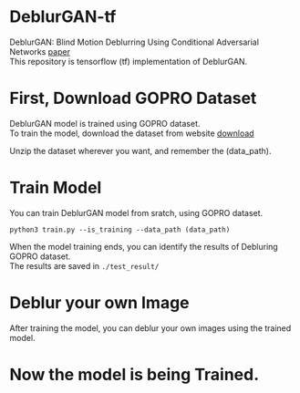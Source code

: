# DeblurGAN-tf
DeblurGAN: Blind Motion Deblurring Using Conditional Adversarial Networks [paper](https://arxiv.org/abs/1711.07064)  
This repository is tensorflow (tf) implementation of DeblurGAN.

# First, Download GOPRO Dataset
DeblurGAN model is trained using GOPRO dataset.  
To train the model, download the dataset from website [download](https://drive.google.com/file/d/1H0PIXvJH4c40pk7ou6nAwoxuR4Qh_Sa2/view)   

Unzip the dataset wherever you want, and remember the (data_path).  

# Train Model
You can train DeblurGAN model from sratch, using GOPRO dataset.
```
python3 train.py --is_training --data_path (data_path)
```

When the model training ends, you can identify the results of Debluring GOPRO dataset.  
The results are saved in `./test_result/`

# Deblur your own Image
After training the model, you can deblur your own images using the trained model.  





# Now the model is being Trained.
